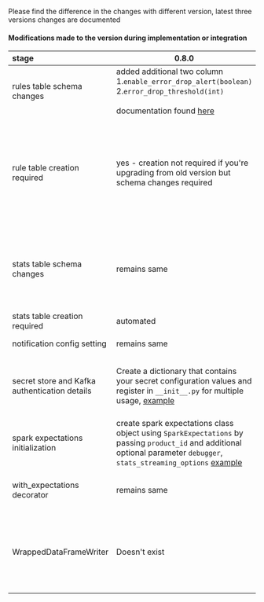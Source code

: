 Please find the difference in the changes with different version, latest three versions changes are documented

#### Modifications made to the version during implementation or integration



| stage                                         | 0.8.0                                                                                                                                                                                                                                        | 1.0.0                                                                                                                    | 1.2.0                                                                                        |  
|:----------------------------------------------|----------------------------------------------------------------------------------------------------------------------------------------------------------------------------------------------------------------------------------------------|--------------------------------------------------------------------------------------------------------------------------|----------------------------------------------------------------------------------------------|
| rules table schema changes                    | added additional two column <br> 1.`enable_error_drop_alert(boolean)` <br> 2.`error_drop_threshold(int)` <br><br> documentation found [here](https://engineering.nike.com/spark-expectations/0.8.1/getting-started/setup/)                  | Remains same                                                                                                             | Remains same                                                                                 |                                             
| rule table creation required                  | yes - creation not required if you're upgrading from old version but schema changes required                                                                                                                                                 | yes - creation not required if you're upgrading from old version but schema changes required                             | yes - creation not required if you're upgrading from old version but schema changes required |   
| stats table schema changes                    | remains same                                                                                                                                                                                                                                 | Remains Same                                                                                                             | Remains same. Additionally all row dq rules stats get in row dq rules summary             |                              
| stats table creation required                 | automated                                                                                                                                                                                                                                    | Remains Same                                                                                                             | Remains same                                                                                 |
| notification config setting                   | remains same                                                                                                                                                                                                                                 | Remains Same                                                                                                             | Remains same                                                                                 |
| secret store and Kafka authentication details | Create a dictionary that contains your secret configuration values and register in `__init__.py` for multiple usage, [example](https://engineering.nike.com/spark-expectations/0.8.1/examples/)                                              | Remains Same. You can disable streaming if needed, in SparkExpectations class                                            | Remains same                                                                                 |
| spark expectations initialization             | create spark expectations class object using `SparkExpectations` by passing `product_id` and additional optional parameter `debugger`, `stats_streaming_options`  [example](https://engineering.nike.com/spark-expectations/0.8.1/examples/) | New arguments are added. Please follow this - [example](https://engineering.nike.com/spark-expectations/1.0.0/examples/) | Remains same                                                                                 |
| with_expectations decorator                   | remains same                                                                                                                                                                                                                                 | New arguments are added. Please follow this - [example](https://engineering.nike.com/spark-expectations/1.0.0/examples/) | Remains same                                                                                 |
| WrappedDataFrameWriter                        | Doesn't exist                                                                                                                                                                                                                                | This is new and users need to provider the writer object to record the spark conf that need to be used while writing - [example](https://engineering.nike.com/spark-expectations/1.0.0/examples/)  | Remains same                                                                                 |


  